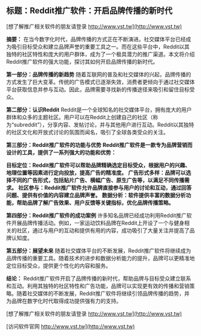 ## **标题：Reddit推广软件：开启品牌传播的新时代**

[想了解推广相关软件的朋友请登录 http://www.vst.tw](http://www.vst.tw)

**摘要：**
在当今数字化时代，品牌传播的方式正在不断演进。社交媒体平台已经成为吸引目标受众和建立品牌声誉的重要工具之一。而在这些平台中，Reddit以其独特的社区特性和庞大的用户群体，成为了一个极具潜力的推广渠道。本文将介绍Reddit推广软件的强大功能，探讨其如何开启品牌传播的新时代。

**第一部分：品牌传播的新趋势**
随着互联网的普及和社交媒体的兴起，品牌传播的方式发生了巨大变革。传统的广告模式已逐渐失效，消费者更倾向于通过社交媒体平台获取信息并参与互动。因此，品牌需要寻找新的传播途径来吸引和留住目标受众。

**第二部分：认识Reddit**
Reddit是一个全球知名的社交媒体平台，拥有庞大的用户群体和众多的主题社区。用户可以在Reddit上创建自己的社区（称为“subreddit”），分享内容、发帖讨论，并与其他用户进行互动。Reddit以其独特的社区文化和开放式讨论的氛围而闻名，吸引了全球各类受众的关注。

**第三部分：Reddit推广软件的功能与优势**
**Reddit推广软件是一款专为品牌营销而设计的工具，提供了一系列强大的功能和优势：**

**目标定位：Reddit推广软件可以帮助品牌精确选定目标受众，根据用户的兴趣、地理位置等因素进行定向投放，提高广告的精准度。**
**广告形式多样：品牌可以选择不同的广告形式，包括贴片广告、横幅广告、原生广告等，以满足不同传播需求。**
**社区参与：Reddit推广软件允许品牌直接参与用户的讨论和互动，通过回答问题、提供有价值的内容建立品牌声誉。**
**数据分析：软件提供丰富的数据分析功能，帮助品牌了解广告效果、用户反馈等关键指标，优化品牌传播策略。**

**第四部分：Reddit推广软件的成功案例**
许多知名品牌已经成功利用Reddit推广软件开展品牌传播活动。例如，一家运动饮料品牌在Reddit上开设了一个与健身相关的社区，通过与用户的互动和提供有用的内容，成功吸引了大量关注并提高了品牌认知度。

**第五部分：展望未来**
随着社交媒体平台的不断发展，Reddit推广软件将继续成为品牌传播的重要工具。随着技术的进步和数据分析能力的提升，品牌可以更精准地定位目标受众，提供更个性化的内容和服务。

**结论：**
Reddit推广软件开启了品牌传播的新时代，帮助品牌与目标受众建立联系和互动。利用其独特的社区特性和广告功能，品牌可以实现更有效的传播和营销策略。随着社交媒体的不断发展，Reddit推广软件将继续引领品牌传播的趋势，并为品牌在数字化时代取得成功提供强有力的支持。

[想了解推广相关软件的朋友请登录 http://www.vst.tw](http://www.vst.tw)


[访问软件官网 http://www.vst.tw](http://www.vst.tw)

